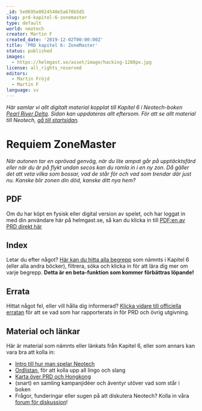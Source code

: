 ```yaml
---
_id: 5e0695e0924540e5a670b5d5
slug: prd-kapitel-6-zonemaster
type: default
world: neotech
creator: Martin F
created_date: '2019-12-02T00:00:00Z'
title: 'PRD kapitel 6: ZoneMaster'
status: published
images:
  - https://helmgast.se/asset/image/hacking-1280px.jpg
license: all_rights_reserved
editors:
  - Martin Fröjd
  - Martin F
language: sv
---
```

_Här samlar vi allt digitalt material kopplat till Kapitel 6 i Neotech-boken [Pearl River Delta](https://lore.pub/+getprd). Sidan kan uppdateras allt eftersom. För att se allt material till Neotech, [gå till startsidan](https://helmgast.se/neotech)._

Requiem ZoneMaster
==================

_När autonen tar en oprövad genväg, när du lite ampat går på upptäcktsfärd eller när du är på flykt undan secos kan du ramla in i en ny zon. Då gäller det att veta vilka som bossar, vad de står för och vad som trendar där just nu. Kanske blir zonen din död, kanske ditt nya hem?_

PDF
---

Om du har köpt en fysisk eller digital version av spelet, och har loggat in med din användare här på helmgast.se, så kan du klicka in till [PDF:en av PRD direkt här](https://helmgast.se/asset/download/neotech/neo-1337/prd-flattened.pdf)

Index
-----

Letar du efter något? [Här kan du hitta alla begrepp](https://helmgast.se/neotech/topics/?view=index) som nämnts i Kapitel 6 (eller alla andra böcker), filtrera, söka och klicka in för att lära dig mer om varje begrepp. **Detta är en beta-funktion som kommer förbättras löpande!**

Errata
------

Hittat något fel, eller vill hålla dig informerad? [Klicka vidare till officiella erratan](https://helmgast.se/neotech/neotech-errata) för att se vad som har rapporterats in för PRD och övrig utgivning.

Material och länkar
-------------------

Här är material som nämnts eller länkats från Kapitel 6, eller som annars kan vara bra att kolla in:

*   [Intro till hur man spelar Neotech](https://helmgast.se/neotech/hur-spelar-man-neotech)
*   [Ordlistan](https://helmgast.se/neotech/ordlista), för att kolla upp all lingo och slang
*   [Karta över PRD och Hongkong](https://lore.pub/+neprdmp)
*   (snart) en samling kampanjidéer och äventyr utöver vad som står i boken
*   Frågor, funderingar eller sugen på att diskutera Neotech? Kolla in våra [forum för diskussion](https://lore.pub/+neforum)!
